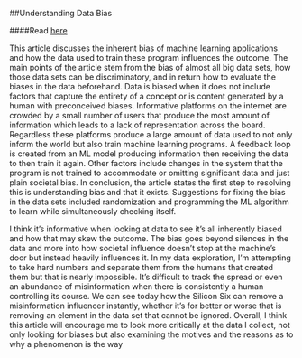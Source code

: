 ##Understanding Data Bias

####Read [here](https://towardsdatascience.com/survey-d4f168791e57)

This article discusses the inherent bias of machine learning applications and how the data used to train these program influences the outcome. The main points of the article stem from the bias of almost all big data sets, how those data sets can be discriminatory, and in return how to evaluate the biases in the data beforehand. Data is biased when it does not include factors that capture the entirety of a concept or is content generated by a human with preconceived biases. Informative platforms on the internet are crowded by a small number of users that produce the most amount of information which leads to a lack of representation across the board. Regardless these platforms produce a large amount of data used to not only inform the world but also train machine learning programs. A feedback loop is created from an ML model producing information then receiving the data to then train it again. Other factors include changes in the system that the program is not trained to accommodate or omitting significant data and just plain societal bias. In conclusion, the article states the first step to resolving this is understanding bias and that it exists. Suggestions for fixing the bias in the data sets included randomization and programming the ML algorithm to learn while simultaneously checking itself. 

I think it’s informative when looking at data to see it’s all inherently biased and how that may skew the outcome. The bias goes beyond silences in the data and more into how societal influence doesn’t stop at the machine’s door but instead heavily influences it. In my data exploration, I’m attempting to take hard numbers and separate them from the humans that created them but that is nearly impossible. It’s difficult to track the spread or even an abundance of misinformation when there is consistently a human controlling its course. We can see today how the Silicon Six can remove a misinformation influencer instantly, whether it’s for better or worse that is removing an element in the data set that cannot be ignored. Overall, I think this article will encourage me to look more critically at the data I collect, not only looking for biases but also examining the motives and the reasons as to why a phenomenon is the way
